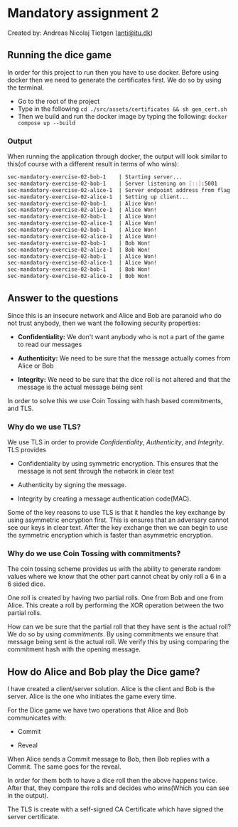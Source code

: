 # Mandatory assignment 2

Created by: Andreas Nicolaj Tietgen (anti@itu.dk)

## Running the dice game
In order for this project to run then you have to use docker.
Before using docker then we need to generate the certificates first. 
We do so by using the terminal.

- Go to the root of the project
- Type in the following `cd ./src/assets/certificates && sh gen_cert.sh`
- Then we build and run the docker image by typing the following: `docker compose up --build`

### Output
When running the application through docker, the output will look similar to this(of course with a different result in terms of who wins):

```bash
sec-mandatory-exercise-02-bob-1    | Starting server...
sec-mandatory-exercise-02-bob-1    | Server listening on [::]:5001 
sec-mandatory-exercise-02-alice-1  | Server endpoint address from flag: bob.dk:5001 
sec-mandatory-exercise-02-alice-1  | Setting up client...
sec-mandatory-exercise-02-bob-1    | Alice Won!
sec-mandatory-exercise-02-alice-1  | Alice Won!
sec-mandatory-exercise-02-bob-1    | Alice Won!
sec-mandatory-exercise-02-alice-1  | Alice Won!
sec-mandatory-exercise-02-bob-1    | Alice Won!
sec-mandatory-exercise-02-alice-1  | Alice Won!
sec-mandatory-exercise-02-bob-1    | Bob Won!
sec-mandatory-exercise-02-alice-1  | Bob Won!
sec-mandatory-exercise-02-bob-1    | Alice Won!
sec-mandatory-exercise-02-alice-1  | Alice Won!
sec-mandatory-exercise-02-bob-1    | Bob Won!
sec-mandatory-exercise-02-alice-1  | Bob Won!
```
## Answer to the questions
Since this is an insecure network and Alice and Bob are paranoid who do not trust anybody, then we want the following security properties:

- **Confidentiality:** We don't want anybody who is not a part of the game to read our messages

- **Authenticity:** We need to be sure that the message actually comes from Alice or Bob

- **Integrity:** We need to be sure that the dice roll is not altered and that the message is the actual message being sent

In order to solve this we use Coin Tossing with hash based commitments, and TLS. 

### Why do we use TLS?
We use TLS in order to provide *Confidentiality*, *Authenticity*, and *Integrity*. 
TLS provides 

- Confidentiality by using symmetric encryption. This ensures that the message is not sent through the network in clear text
  
- Authenticity by signing the message. 
  
- Integrity by creating a message authentication code(MAC).

Some of the key reasons to use TLS is that it handles the key exchange by using asymmetric encryption first. This is ensures that an adversary cannot see our keys in clear text. After the key exchange then we can begin to use the symmetric encryption which is faster than asymmetric encryption.

### Why do we use Coin Tossing with commitments?
The coin tossing scheme provides us with the ability to generate random values where we know that the other part cannot cheat by only roll a 6 in a 6 sided dice. 

One roll is created by having two partial rolls. One from Bob and one from Alice. This create a roll by performing the XOR operation between the two partial rolls. 

How can we be sure that the partial roll that they have sent is the actual roll? We do so by using *commitments*. By using commitments we ensure that message being sent is the actual roll. We verify this by using comparing the commitment hash with the opening message.

## How do Alice and Bob play the Dice game?
I have created a client/server solution. Alice is the client and Bob is the server. Alice is the one who initiates the game every time. 

For the Dice game we have two operations that Alice and Bob communicates with:

- Commit

- Reveal

When Alice sends a Commit message to Bob, then Bob replies with a Commit.
The same goes for the reveal.

In order for them both to have a dice roll then the above happens twice. After that, they compare the rolls and decides who wins(Which you can see in the output).

The TLS is create with a self-signed CA Certificate which have signed the server certificate.